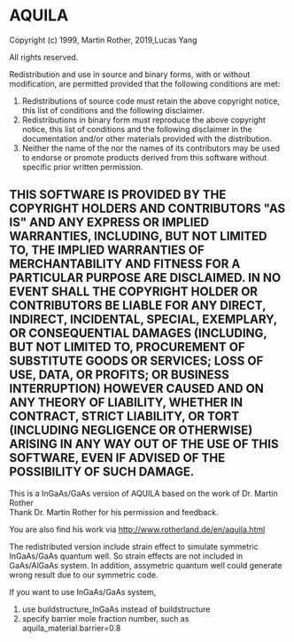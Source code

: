 # AQUILA
Copyright (c) 1999, Martin Rother, 2019,Lucas Yang

All rights reserved.

Redistribution and use in source and binary forms, with or without modification,
are permitted provided that the following conditions are met:

1) Redistributions of source code must retain the above copyright notice,
   this list of conditions and the following disclaimer. 
2) Redistributions in binary form must reproduce the above copyright notice,
   this list of conditions and the following disclaimer in the documentation
   and/or other materials provided with the distribution. 
3) Neither the name of the <ORGANIZATION> nor the names of its contributors
   may be used to endorse or promote products derived from this software
   without specific prior written permission. 

THIS SOFTWARE IS PROVIDED BY THE COPYRIGHT HOLDERS AND CONTRIBUTORS "AS IS" 
AND ANY EXPRESS OR IMPLIED WARRANTIES, INCLUDING, BUT NOT LIMITED TO, THE 
IMPLIED WARRANTIES OF MERCHANTABILITY AND FITNESS FOR A PARTICULAR PURPOSE
ARE DISCLAIMED. IN NO EVENT SHALL THE COPYRIGHT HOLDER OR CONTRIBUTORS BE
LIABLE FOR ANY DIRECT, INDIRECT, INCIDENTAL, SPECIAL, EXEMPLARY, OR CONSEQUENTIAL
DAMAGES (INCLUDING, BUT NOT LIMITED TO, PROCUREMENT OF SUBSTITUTE GOODS OR
SERVICES; LOSS OF USE, DATA, OR PROFITS; OR BUSINESS INTERRUPTION) HOWEVER
CAUSED AND ON ANY THEORY OF LIABILITY, WHETHER IN CONTRACT, STRICT LIABILITY,
OR TORT (INCLUDING NEGLIGENCE OR OTHERWISE) ARISING IN ANY WAY OUT OF THE
USE OF THIS SOFTWARE, EVEN IF ADVISED OF THE POSSIBILITY OF SUCH DAMAGE.
----------------------------------------------------------------------------------

This is a InGaAs/GaAs version of  AQUILA based on the work of Dr. Martin Rother  
Thank Dr. Martin Rother for his permission and feedback.

You are also find his work via http://www.rotherland.de/en/aquila.html

The redistributed version include strain effect to simulate symmetric InGaAs/GaAs quantum well. 
So strain effects are not included in GaAs/AlGaAs system. In addition, assymetric quantum well
could generate wrong result due to our symmetric code.

If you want to use  InGaAs/GaAs  system,
1. use  buildstructure_InGaAs instead of buildstructure
2. specify barrier mole fraction number, such as  aquila_material.barrier=0.8
  

